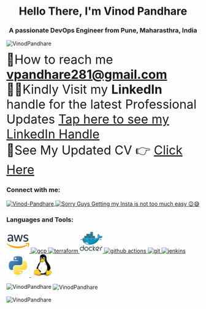 <h1 align="center"> Hello There, I'm Vinod Pandhare</h1>
<h3 align="center">A passionate DevOps Engineer from Pune, Maharasthra, India</h3>

<p align="left"> <img src="https://komarev.com/ghpvc/?username=VinodPandhare&label=Profile%20views&color=0e75b6&style=flat" alt="VinodPandhare" /> </p>

<!-- <p align="left"> <a href="https://github.com/ryo-ma/github-profile-trophy"><img src="https://github-profile-trophy.vercel.app/?username=VinodPandhare" alt="VinodPandhare" /></a> </p> -->

<span style="font-size: xx-large;">🤙How to reach me **vpandhare281@gmail.com**</span><br>
<span style="font-size: xx-large;">👨‍🎓Kindly Visit my **LinkedIn** handle for the latest Professional Updates <a href="https://www.linkedin.com/in/vinodpandhare">Tap here to see my LinkedIn Handle</a></span><br>
<span style="font-size: xx-large;">🧾See My Updated CV 👉 <a href="https://drive.google.com/file/d/17MPdXNPXVL1ToVz-2TbOi6IQ8e_zjOXN/view">Click Here</a></span>

<h3 align="left">Connect with me:</h3>
<p align="left">
<a href="https://www.linkedin.com/in/vinodpandhare" target="blank">
  <img align="center" src="https://raw.githubusercontent.com/rahuldkjain/github-profile-readme-generator/master/src/images/icons/Social/linked-in-alt.svg" alt="Vinod-Pandhare" height="30" width="40" />
</a>
<a href="https://www.instagram.com/" target="blank">
  <img align="center" src="https://raw.githubusercontent.com/rahuldkjain/github-profile-readme-generator/master/src/images/icons/Social/instagram.svg" alt="Sorry Guys Getting my Insta is not too much easy 😉😅" height="30" width="40" />
</a>
</p>

<h3 align="left">Languages and Tools:</h3>
<p align="left"> 
  <a href="https://aws.amazon.com" target="_blank" rel="noreferrer"> 
    <img src="https://raw.githubusercontent.com/devicons/devicon/master/icons/amazonwebservices/amazonwebservices-original-wordmark.svg" alt="aws" width="60" height="60"/> 
  </a> 
  <a href="https://cloud.google.com" target="_blank" rel="noreferrer"> 
    <img src="https://www.vectorlogo.zone/logos/google_cloud/google_cloud-icon.svg" alt="gcp" width="60" height="60"/> 
  </a> 
  <a href="https://www.terraform.io" target="_blank" rel="noreferrer"> 
    <img src="https://www.vectorlogo.zone/logos/terraformio/terraformio-icon.svg" alt="terraform" width="60" height="60"/> 
  </a> 
  <a href="https://www.docker.com/" target="_blank" rel="noreferrer"> 
    <img src="https://raw.githubusercontent.com/devicons/devicon/master/icons/docker/docker-original-wordmark.svg" alt="docker" width="60" height="60"/> 
  </a> 
  <a href="https://github.com/features/actions" target="_blank" rel="noreferrer"> 
    <img src="https://www.vectorlogo.zone/logos/github/github-icon.svg" alt="github actions" width="60" height="60"/> 
  </a> 
  <a href="https://git-scm.com/" target="_blank" rel="noreferrer"> 
    <img src="https://www.vectorlogo.zone/logos/git-scm/git-scm-icon.svg" alt="git" width="60" height="60"/> 
  </a> 
  <a href="https://www.jenkins.io" target="_blank" rel="noreferrer"> 
    <img src="https://www.vectorlogo.zone/logos/jenkins/jenkins-icon.svg" alt="jenkins" width="60" height="60"/> 
  </a> 
  <a href="https://www.python.org" target="_blank" rel="noreferrer"> 
    <img src="https://raw.githubusercontent.com/devicons/devicon/master/icons/python/python-original.svg" alt="python" width="60" height="60"/> 
  </a> 
  <a href="https://www.linux.org/" target="_blank" rel="noreferrer"> 
    <img src="https://raw.githubusercontent.com/devicons/devicon/master/icons/linux/linux-original.svg" alt="linux" width="60" height="60"/> 
  </a> 
</p>

<p><img align="left" src="https://github-readme-stats.vercel.app/api/top-langs?username=VinodPandhare&show_icons=true&locale=en&layout=compact" alt="VinodPandhare" /></p>

<p>&nbsp;<img align="center" src="https://github-readme-stats.vercel.app/api?username=VinodPandhare&show_icons=true&locale=en" alt="VinodPandhare" /></p>

<p><img align="center" src="https://github-readme-streak-stats.herokuapp.com/?user=VinodPandhare&" alt="VinodPandhare" /></p>
